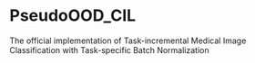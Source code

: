 # PseudoOOD_CIL
The official implementation of Task-incremental Medical Image Classification with Task-specific Batch Normalization
